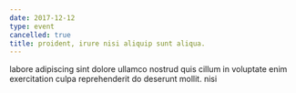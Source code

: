 ```yaml
---
date: 2017-12-12
type: event
cancelled: true
title: proident, irure nisi aliquip sunt aliqua.
---
```

labore adipiscing sint dolore ullamco nostrud quis cillum in voluptate enim exercitation culpa reprehenderit do deserunt mollit. nisi
